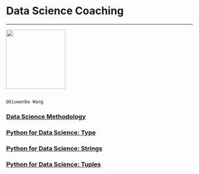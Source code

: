 # Data Science Coaching
***
<a href="https://github.com/xiuwenbo?tab=repositories">
    <img src="https://raw.githubusercontent.com/xiuwenbo/Markdown-Photos/master/IMG_5508.JPG" width="160" 
         align="center">
</a>  


                                                                                                      @Xiuwenbo Wang 

### [Data Science Methodology](https://github.com/xiuwenbo/Data-Science-Coaching/blob/master/Data%2BScience%2BMethodology.ipynb)
### [Python for Data Science: Type](https://github.com/xiuwenbo/Data-Science-Coaching/blob/master/Python%2Bfor%2BData%2BScience%2B1.1%2BType.ipynb)
### [Python for Data Science: Strings](https://github.com/xiuwenbo/Data-Science-Coaching/blob/master/Python%2Bfor%2BData%2BScience%2B1.2%2BStrings.ipynb)
### [Python for Data Science: Tuples](https://github.com/xiuwenbo/Data-Science/blob/master/Python%2Bfor%2BData%2BScience%2B1.3%2BTuples.ipynb)

